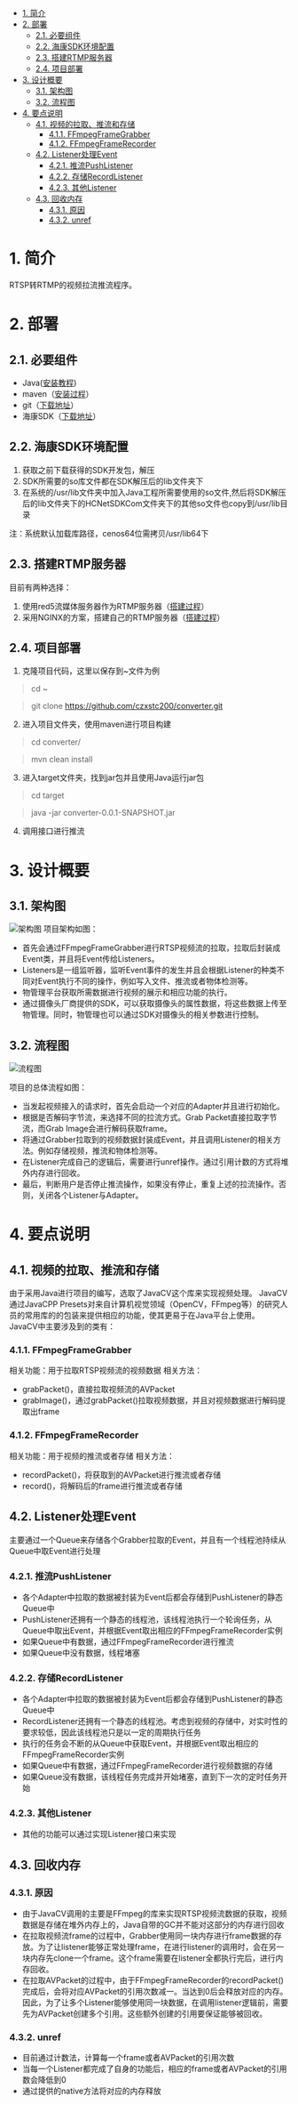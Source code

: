 
<!-- TOC -->

- [1. 简介](#1-简介)
- [2. 部署](#2-部署)
    - [2.1. 必要组件](#21-必要组件)
    - [2.2. 海康SDK环境配置](#22-海康sdk环境配置)
    - [2.3. 搭建RTMP服务器](#23-搭建rtmp服务器)
    - [2.4. 项目部署](#24-项目部署)
- [3. 设计概要](#3-设计概要)
    - [3.1. 架构图](#31-架构图)
    - [3.2. 流程图](#32-流程图)
- [4. 要点说明](#4-要点说明)
    - [4.1. 视频的拉取、推流和存储](#41-视频的拉取推流和存储)
        - [4.1.1. FFmpegFrameGrabber](#411-ffmpegframegrabber)
        - [4.1.2. FFmpegFrameRecorder](#412-ffmpegframerecorder)
    - [4.2. Listener处理Event](#42-listener处理event)
        - [4.2.1. 推流PushListener](#421-推流pushlistener)
        - [4.2.2. 存储RecordListener](#422-存储recordlistener)
        - [4.2.3. 其他Listener](#423-其他listener)
    - [4.3. 回收内存](#43-回收内存)
        - [4.3.1. 原因](#431-原因)
        - [4.3.2. unref](#432-unref)

<!-- /TOC -->
# 1. 简介
RTSP转RTMP的视频拉流推流程序。

# 2. 部署

## 2.1. 必要组件
- Java([安装教程](https://java.com/en/download/help/download_options.xml))
- maven（[安装过程](http://maven.apache.org/install.html)）
- git（[下载地址](https://git-scm.com/downloads)）
- 海康SDK（[下载地址](https://www.hikvision.com/cn/download_61.html)）

## 2.2. 海康SDK环境配置
1. 获取之前下载获得的SDK开发包，解压
2. SDK所需要的so库文件都在SDK解压后的lib文件夹下
3. 在系统的/usr/lib文件夹中加入Java工程所需要使用的so文件,然后将SDK解压后的lib文件夹下的HCNetSDKCom文件夹下的其他so文件也copy到/usr/lib目录

注：系统默认加载库路径，cenos64位需拷贝/usr/lib64下
## 2.3. 搭建RTMP服务器
目前有两种选择：
1. 使用red5流媒体服务器作为RTMP服务器（[搭建过程](https://blog.csdn.net/u010651369/article/details/80886676)）
2. 采用NGINX的方案，搭建自己的RTMP服务器（[搭建过程](https://obsproject.com/forum/resources/how-to-set-up-your-own-private-rtmp-server-using-nginx.50/)）
## 2.4. 项目部署

1. 克隆项目代码，这里以保存到~文件为例
> cd ~

> git clone https://github.com/czxstc200/converter.git

2. 进入项目文件夹，使用maven进行项目构建
> cd converter/

> mvn clean install

3. 进入target文件夹，找到jar包并且使用Java运行jar包
> cd target

> java -jar converter-0.0.1-SNAPSHOT.jar

4. 调用接口进行推流

# 3. 设计概要
## 3.1. 架构图
![架构图](https://github.com/czxstc200/converter/raw/master/assets/%E6%9E%B6%E6%9E%84%E5%9B%BE%20.jpg)
项目架构如图：
- 首先会通过FFmpegFrameGrabber进行RTSP视频流的拉取，拉取后封装成Event类，并且将Event传给Listeners。
- Listeners是一组监听器，监听Event事件的发生并且会根据Listener的种类不同对Event执行不同的操作，例如写入文件、推流或者物体检测等。
- 物管理平台获取所需数据进行视频的展示和相应功能的执行。
- 通过摄像头厂商提供的SDK，可以获取摄像头的属性数据，将这些数据上传至物管理。同时，物管理也可以通过SDK对摄像头的相关参数进行控制。

## 3.2. 流程图
![流程图](https://github.com/czxstc200/converter/raw/master/assets/%E6%8B%89%E6%B5%81%E6%B5%81%E7%A8%8B%E5%9B%BE.jpg)

项目的总体流程如图：
- 当发起视频接入的请求时，首先会启动一个对应的Adapter并且进行初始化。
- 根据是否解码字节流，来选择不同的拉流方式。Grab Packet直接拉取字节流，而Grab Image会进行解码获取frame。
- 将通过Grabber拉取到的视频数据封装成Event，并且调用Listener的相关方法。例如存储视频，推流和物体检测等。
- 在Listener完成自己的逻辑后，需要进行unref操作。通过引用计数的方式将堆外内存进行回收。
- 最后，判断用户是否停止推流操作，如果没有停止，重复上述的拉流操作。否则，关闭各个Listener与Adapter。
# 4. 要点说明
## 4.1. 视频的拉取、推流和存储
由于采用Java进行项目的编写，选取了JavaCV这个库来实现视频处理。
JavaCV通过JavaCPP Presets对来自计算机视觉领域（OpenCV，FFmpeg等）的研究人员的常用库的的包装来提供相应的功能，使其更易于在Java平台上使用。
JavaCV中主要涉及到的类有：
### 4.1.1. FFmpegFrameGrabber
相关功能：用于拉取RTSP视频流的视频数据
相关方法：
- grabPacket()，直接拉取视频流的AVPacket
- grabImage()，通过grabPacket()拉取视频数据，并且对视频数据进行解码提取出frame

### 4.1.2. FFmpegFrameRecorder
相关功能：用于视频的推流或者存储
相关方法：
- recordPacket()，将获取到的AVPacket进行推流或者存储
- record()，将解码后的frame进行推流或者存储

## 4.2. Listener处理Event
主要通过一个Queue来存储各个Grabber拉取的Event，并且有一个线程池持续从Queue中取Event进行处理
### 4.2.1. 推流PushListener
- 各个Adapter中拉取的数据被封装为Event后都会存储到PushListener的静态Queue中
- PushListener还拥有一个静态的线程池，该线程池执行一个轮询任务，从Queue中取出Event，并根据Event取出相应的FFmpegFrameRecorder实例
- 如果Queue中有数据，通过FFmpegFrameRecorder进行推流
- 如果Queue中没有数据，线程堵塞
### 4.2.2. 存储RecordListener
- 各个Adapter中拉取的数据被封装为Event后都会存储到PushListener的静态Queue中
- RecordListener还拥有一个静态的线程池。考虑到视频的存储中，对实时性的要求较低，因此该线程池只是以一定的周期执行任务
- 执行的任务会不断的从Queue中获取Event，并根据Event取出相应的FFmpegFrameRecorder实例
- 如果Queue中有数据，通过FFmpegFrameRecorder进行视频数据的存储
- 如果Queue没有数据，该线程任务完成并开始堵塞，直到下一次的定时任务开始
### 4.2.3. 其他Listener
- 其他的功能可以通过实现Listener接口来实现

## 4.3. 回收内存
### 4.3.1. 原因
- 由于JavaCV调用的主要是FFmpeg的库来实现RTSP视频流数据的获取，视频数据是存储在堆外内存上的，Java自带的GC并不能对这部分的内存进行回收
- 在拉取视频流frame的过程中，Grabber使用同一块内存进行frame数据的存放。为了让listener能够正常处理frame，在进行listener的调用时，会在另一块内存先clone一个frame。这个frame需要在listener全都执行完后，进行内存回收。
- 在拉取AVPacket的过程中，由于FFmpegFrameRecorder的recordPacket()完成后，会将对应AVPacket的引用次数减一。当达到0后会释放对应的内存。因此，为了让多个Listener能够使用同一块数据，在调用listener逻辑前，需要先为AVPacket创建多个引用。这些额外创建的引用要保证能够被回收。

### 4.3.2. unref
- 目前通过计数法，计算每一个frame或者AVPacket的引用次数
- 当每一个Listener都完成了自身的功能后，相应的frame或者AVPacket的引用数会降低到0
- 通过提供的native方法将对应的内存释放

